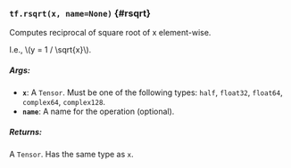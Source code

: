 ### `tf.rsqrt(x, name=None)` {#rsqrt}

Computes reciprocal of square root of x element-wise.

I.e., \\(y = 1 / \sqrt{x}\\).

##### Args:


*  <b>`x`</b>: A `Tensor`. Must be one of the following types: `half`, `float32`, `float64`, `complex64`, `complex128`.
*  <b>`name`</b>: A name for the operation (optional).

##### Returns:

  A `Tensor`. Has the same type as `x`.

